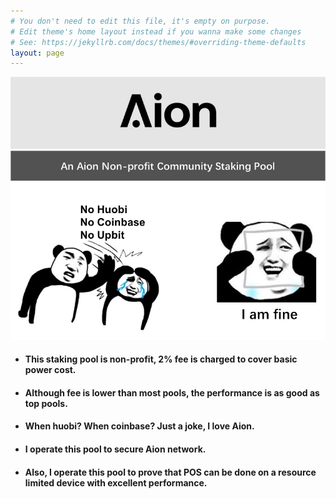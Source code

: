 ```yaml
---
# You don't need to edit this file, it's empty on purpose.
# Edit theme's home layout instead if you wanna make some changes
# See: https://jekyllrb.com/docs/themes/#overriding-theme-defaults
layout: page
---
```


<img src="aion.png" alt="drawing"/>
<img src="joke.jpg" alt="drawing"/>

+ #### This staking pool is non-profit, 2% fee is charged to cover basic power cost.
+ #### Although fee is lower than most pools, the performance is as good as top pools.
+ #### When huobi? When coinbase? Just a joke, I love Aion.
+ #### I operate this pool to secure Aion network.
+ #### Also, I operate this pool to prove that POS can be done on a resource limited device with excellent performance.

